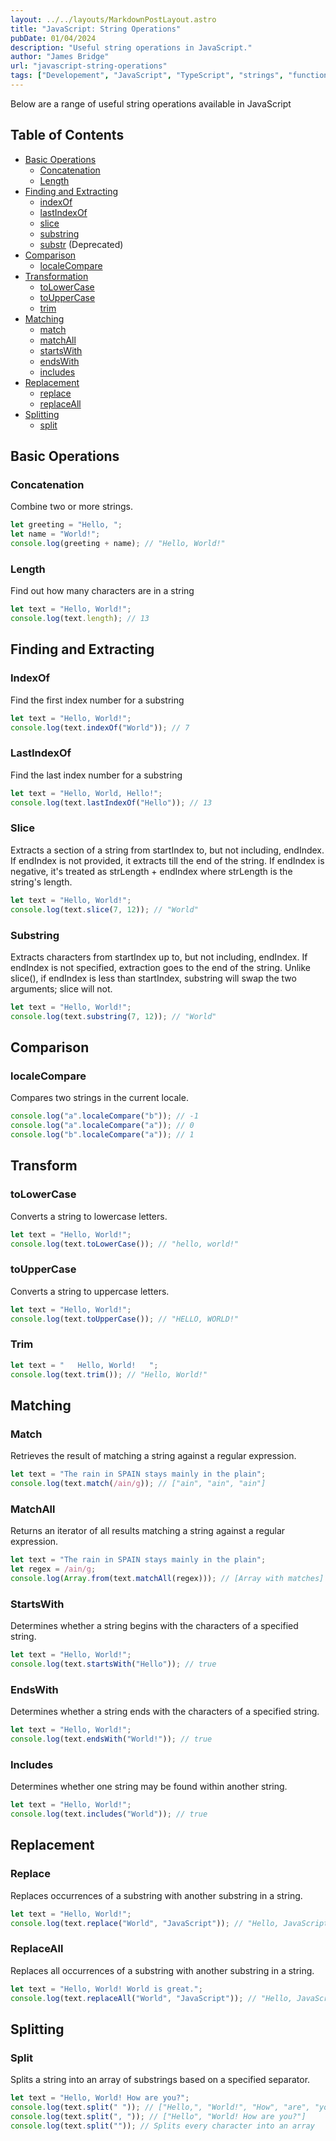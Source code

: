 ```yaml
---
layout: ../../layouts/MarkdownPostLayout.astro
title: "JavaScript: String Operations"
pubDate: 01/04/2024
description: "Useful string operations in JavaScript."
author: "James Bridge"
url: "javascript-string-operations"
tags: ["Developement", "JavaScript", "TypeScript", "strings", "functions"]
---
```


Below are a range of useful string operations available in JavaScript

## Table of Contents

- [Basic Operations](#basic-operations)
  - [Concatenation](#concatenation)
  - [Length](#length)
- [Finding and Extracting](#finding-and-extracting)
  - [indexOf](#indexof)
  - [lastIndexOf](#lastindexof)
  - [slice](#slice)
  - [substring](#substring)
  - [substr](#substr) (Deprecated)
- [Comparison](#comparison)
  - [localeCompare](#localecompare)
- [Transformation](#transformation)
  - [toLowerCase](#tolowercase)
  - [toUpperCase](#touppercase)
  - [trim](#trim)
- [Matching](#matching)
  - [match](#match)
  - [matchAll](#matchall)
  - [startsWith](#startswith)
  - [endsWith](#endswith)
  - [includes](#includes)
- [Replacement](#replacement)
  - [replace](#replace)
  - [replaceAll](#replaceall)
- [Splitting](#splitting)
  - [split](#split)

## Basic Operations

### Concatenation

Combine two or more strings.

```javascript
let greeting = "Hello, ";
let name = "World!";
console.log(greeting + name); // "Hello, World!"
```

### Length

Find out how many characters are in a string

```javascript
let text = "Hello, World!";
console.log(text.length); // 13
```

## Finding and Extracting

### IndexOf

Find the first index number for a substring

```javascript
let text = "Hello, World!";
console.log(text.indexOf("World")); // 7
```

### LastIndexOf

Find the last index number for a substring

```javascript
let text = "Hello, World, Hello!";
console.log(text.lastIndexOf("Hello")); // 13
```

### Slice

Extracts a section of a string from startIndex to, but not including, endIndex. If endIndex is not provided, it extracts till the end of the string. If endIndex is negative, it's treated as strLength + endIndex where strLength is the string's length.

```javascript
let text = "Hello, World!";
console.log(text.slice(7, 12)); // "World"
```

### Substring

Extracts characters from startIndex up to, but not including, endIndex. If endIndex is not specified, extraction goes to the end of the string. Unlike slice(), if endIndex is less than startIndex, substring will swap the two arguments; slice will not.

```javascript
let text = "Hello, World!";
console.log(text.substring(7, 12)); // "World"
```

## Comparison

### localeCompare

Compares two strings in the current locale.

```javascript
console.log("a".localeCompare("b")); // -1
console.log("a".localeCompare("a")); // 0
console.log("b".localeCompare("a")); // 1
```

## Transform

### toLowerCase

Converts a string to lowercase letters.

```javascript
let text = "Hello, World!";
console.log(text.toLowerCase()); // "hello, world!"
```

### toUpperCase

Converts a string to uppercase letters.

```javascript
let text = "Hello, World!";
console.log(text.toUpperCase()); // "HELLO, WORLD!"
```

### Trim

```javascript
let text = "   Hello, World!   ";
console.log(text.trim()); // "Hello, World!"
```

## Matching

### Match

Retrieves the result of matching a string against a regular expression.

```javascript
let text = "The rain in SPAIN stays mainly in the plain";
console.log(text.match(/ain/g)); // ["ain", "ain", "ain"]
```

### MatchAll

Returns an iterator of all results matching a string against a regular expression.

```javascript
let text = "The rain in SPAIN stays mainly in the plain";
let regex = /ain/g;
console.log(Array.from(text.matchAll(regex))); // [Array with matches]
```

### StartsWith

Determines whether a string begins with the characters of a specified string.

```javascript
let text = "Hello, World!";
console.log(text.startsWith("Hello")); // true
```

### EndsWith

Determines whether a string ends with the characters of a specified string.

```javascript
let text = "Hello, World!";
console.log(text.endsWith("World!")); // true
```

### Includes

Determines whether one string may be found within another string.

```javascript
let text = "Hello, World!";
console.log(text.includes("World")); // true
```

## Replacement

### Replace

Replaces occurrences of a substring with another substring in a string.

```javascript
let text = "Hello, World!";
console.log(text.replace("World", "JavaScript")); // "Hello, JavaScript!"
```

### ReplaceAll

Replaces all occurrences of a substring with another substring in a string.

```javascript
let text = "Hello, World! World is great.";
console.log(text.replaceAll("World", "JavaScript")); // "Hello, JavaScript! JavaScript is great."
```

## Splitting

### Split

Splits a string into an array of substrings based on a specified separator.

```javascript
let text = "Hello, World! How are you?";
console.log(text.split(" ")); // ["Hello,", "World!", "How", "are", "you?"]
console.log(text.split(", ")); // ["Hello", "World! How are you?"]
console.log(text.split("")); // Splits every character into an array
```
